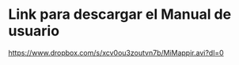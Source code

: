 Link para descargar el Manual de usuario
===========


https://www.dropbox.com/s/xcv0ou3zoutvn7b/MiMappir.avi?dl=0